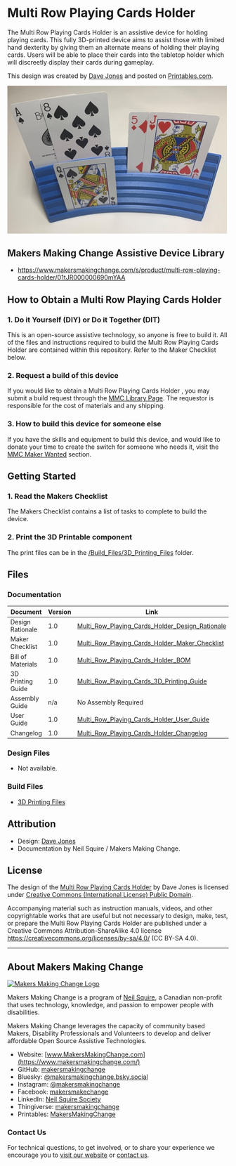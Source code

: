 <!---  Open Source Assistive Technology: GitHub Readme Template  --->
<!---  TITLE Should match the name of the GitHub repository. Choose something descriptive rather than whimsical.   --->
 # Multi Row Playing Cards Holder

<!---  SUMMARY A brief summary of the project. What it does, who it is for, how much it costs.  --->
The Multi Row Playing Cards Holder is an assistive device for holding playing cards. This fully 3D-printed device aims to assist those with limited hand dexterity by giving them an alternate means of holding their playing cards. Users will be able to place their cards into the tabletop holder which will discreetly display their cards during gameplay.

This design was created by [Dave Jones](https://www.thingiverse.com/djones1t/designs) and posted on [Printables.com](https://www.thingiverse.com/thing:2863434).

<!---  PHOTO  --->
<img src="Photos/Multi_Row_Playing_Cards_Holder_Operation.jpg" width="500" alt="A blue 3D printed multi row playing cards holder displaying various cards.">

## Makers Making Change Assistive Device Library
 - https://www.makersmakingchange.com/s/product/multi-row-playing-cards-holder/01tJR000000690mYAA

## How to Obtain a Multi Row Playing Cards Holder
### 1. Do it Yourself (DIY) or Do it Together (DIT)

This is an open-source assistive technology, so anyone is free to build it. All of the files and instructions required to build the Multi Row Playing Cards Holder are contained within this repository. Refer to the Maker Checklist below.

### 2. Request a build of this device

If you would like to obtain a Multi Row Playing Cards Holder , you may submit a build request through the [MMC Library Page](https://makersmakingchange.com/project/multi-row-playing-cards-holder/). The requestor is responsible for the cost of materials and any shipping.

### 3. How to build this device for someone else

If you have the skills and equipment to build this device, and would like to donate your time to create the switch for someone who needs it, visit the [MMC Maker Wanted](https://makersmakingchange.com/maker-wanted/) section.

## Getting Started

### 1. Read the Makers Checklist

The Makers Checklist contains a list of tasks to complete to build the device.

### 2. Print the 3D Printable component

The print files can be in the [/Build_Files/3D_Printing_Files](/Build_Files/3D_Printing_Files/) folder.

## Files
<!--- FILES This section includes all the information and files required to build and modify the device, including documentation, design files, and build files. --->

### Documentation
<!--- DOCUMENTATION --->
| Document | Version | Link |
|----------|---------|------|
| Design Rationale     | 1.0 | [Multi_Row_Playing_Cards_Holder_Design_Rationale](/Documentation/Multi_Row_Playing_Cards_Holder_Design_Rationale.pdf) |
| Maker Checklist      | 1.0 | [Multi_Row_Playing_Cards_Holder_Maker_Checklist](/Documentation/Multi_Row_Playing_Cards_Holder_Maker_Checklist.pdf)     |
| Bill of Materials    | 1.0 | [Multi_Row_Playing_Cards_Holder_BOM](/Documentation/Multi_Row_Playing_Cards_Holder_BOM.xlsx) |
| 3D Printing Guide    | 1.0 | [Multi_Row_Playing_Cards_3D_Printing_Guide](/Documentation/Multi_Row_Playing_Cards_Holder_3D_Printing_Guide.pdf)     |
| Assembly Guide       | n/a | No Assembly Required |
| User Guide           | 1.0 | [Multi_Row_Playing_Cards_Holder_User_Guide](/Documentation/Multi_Row_Playing_Cards_Holder_User_Guide.pdf)           |
| Changelog            | 1.0 | [Multi_Row_Playing_Cards_Holder_Changelog](/Documentation/Multi_Row_Playing_Cards_Holder_Changelog.pdf)               |

### Design Files
<!-- DESIGN FILES -->
<!-- If possible, include a copy of original design files to facilitate easy editing and customization. --->
 - Not available.

### Build Files
<!-- BUILD FILES -->
 - [3D Printing Files](/Build_Files/3D_Printing_Files)

## Attribution
<!-- ATTRIBUTION -->
<!-- Include any information related to the development of the design. This may include who identified the initial challenge, who contributed to the design --->
 - Design: [Dave Jones](https://www.thingiverse.com/djones1t/designs)
 - Documentation by Neil Squire / Makers Making Change.

## License
<!--- LICENSE --> 
<!-- Choose an appropriate license. We recommend an open-source hardware compatible license. --->
The design of the [Multi Row Playing Cards Holder](https://www.thingiverse.com/thing:2863434) by Dave Jones is licensed under [Creative Commons (International License) Public Domain](http://creativecommons.org/publicdomain/zero/1.0/).

Accompanying material such as instruction manuals, videos, and other copyrightable works that are useful but not necessary to design, make, test, or prepare the Multi Row Playing Cards Holder are published under a Creative Commons Attribution-ShareAlike 4.0 license <https://creativecommons.org/licenses/by-sa/4.0/> (CC BY-SA 4.0).

----

<!-- ABOUT MMC START -->
## About Makers Making Change
[<img src="https://raw.githubusercontent.com/makersmakingchange/makersmakingchange/main/img/mmc_logo.svg" width="500" alt="Makers Making Change Logo">](https://www.makersmakingchange.com/)

Makers Making Change is a program of [Neil Squire](https://www.neilsquire.ca/), a Canadian non-profit that uses technology, knowledge, and passion to empower people with disabilities.

Makers Making Change leverages the capacity of community based Makers, Disability Professionals and Volunteers to develop and deliver affordable Open Source Assistive Technologies.

 - Website: [www.MakersMakingChange.com](https://www.makersmakingchange.com/)
 - GitHub: [makersmakingchange](https://github.com/makersmakingchange)
 - Bluesky: [@makersmakingchange.bsky.social](https://bsky.app/profile/makersmakingchange.bsky.social)
 - Instagram: [@makersmakingchange](https://www.instagram.com/makersmakingchange)
 - Facebook: [makersmakechange](https://www.facebook.com/makersmakechange)
 - LinkedIn: [Neil Squire Society](https://www.linkedin.com/company/neil-squire-society/)
 - Thingiverse: [makersmakingchange](https://www.thingiverse.com/makersmakingchange/about)
 - Printables: [MakersMakingChange](https://www.printables.com/@MakersMakingChange)

### Contact Us
For technical questions, to get involved, or to share your experience we encourage you to [visit our website](https://www.makersmakingchange.com/) or [contact us](https://www.makersmakingchange.com/s/contact).
<!-- ABOUT MMC END -->
